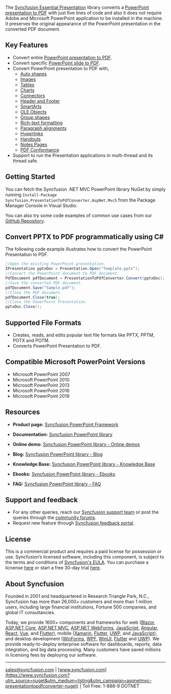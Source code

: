 The [Syncfusion Essential Presentation](https://www.syncfusion.com/powerpoint-framework/net?utm_source=nuget&utm_medium=listing&utm_campaign=aspnetmvc-presentationtopdfconverter-nuget) library converts a [PowerPoint presentation to PDF](https://www.syncfusion.com/powerpoint-framework/net/powerpoint-to-pdf-conversion?utm_source=nuget&utm_medium=listing&utm_campaign=aspnetmvc-presentationtopdfconverter-nuget) with just five lines of code and also it does not require Adobe and Microsoft PowerPoint application to be installed in the machine. It preserves the original appearance of the PowerPoint presentation in the converted PDF document.

## Key Features
* Convert entire [PowerPoint presentation to PDF](https://help.syncfusion.com/file-formats/presentation/presentation-to-pdf?utm_source=nuget&utm_medium=listing&utm_campaign=aspnetmvc-presentationtopdfconverter-nuget).
* Convert specific [PowerPoint slide to PDF](https://help.syncfusion.com/file-formats/presentation/presentation-to-pdf?utm_source=nuget&utm_medium=listing&utm_campaign=aspnetmvc-presentationtopdfconverter-nuget).
* Convert PowerPoint presentation to PDF with,
  * [Auto shapes](https://help.syncfusion.com/file-formats/presentation/working-with-shapes?utm_source=nuget&utm_medium=listing&utm_campaign=aspnetmvc-presentationtopdfconverter-nuget)
  * [Images](https://help.syncfusion.com/file-formats/presentation/working-with-images?utm_source=nuget&utm_medium=listing&utm_campaign=aspnetmvc-presentationtopdfconverter-nuget)
  * [Tables](https://help.syncfusion.com/file-formats/presentation/working-with-tables?utm_source=nuget&utm_medium=listing&utm_campaign=aspnetmvc-presentationtopdfconverter-nuget)
  * [Charts](https://help.syncfusion.com/file-formats/presentation/working-with-charts?utm_source=nuget&utm_medium=listing&utm_campaign=aspnetmvc-presentationtopdfconverter-nuget#chart-to-image-conversion)
  * [Connectors](https://help.syncfusion.com/file-formats/presentation/create-edit-connectors-in-powerpoint-slides-cs-vb-net?utm_source=nuget&utm_medium=listing&utm_campaign=aspnetmvc-presentationtopdfconverter-nuget)
  * [Header and Footer](https://help.syncfusion.com/file-formats/presentation/working-with-headers-and-footers?utm_source=nuget&utm_medium=listing&utm_campaign=aspnetmvc-presentationtopdfconverter-nuget)
  * [SmartArts](https://help.syncfusion.com/file-formats/presentation/smartart?utm_source=nuget&utm_medium=listing&utm_campaign=aspnetmvc-presentationtopdfconverter-nuget)
  * [OLE Objects](https://help.syncfusion.com/file-formats/presentation/working-with-ole-objects?utm_source=nuget&utm_medium=listing&utm_campaign=aspnetmvc-presentationtopdfconverter-nuget)
  * [Group shapes](https://help.syncfusion.com/file-formats/presentation/working-with-shapes?utm_source=nuget&utm_medium=listing&utm_campaign=aspnetmvc-presentationtopdfconverter-nuget)
  * [Rich-text formatting](https://help.syncfusion.com/file-formats/presentation/working-with-paragraphs?utm_source=nuget&utm_medium=listing&utm_campaign=aspnetmvc-presentationtopdfconverter-nuget)
  * [Paragraph alignments](https://help.syncfusion.com/file-formats/presentation/working-with-paragraphs?utm_source=nuget&utm_medium=listing&utm_campaign=aspnetmvc-presentationtopdfconverter-nuget)
  * [Hyperlinks](https://help.syncfusion.com/file-formats/presentation/working-with-hyperlinks?utm_source=nuget&utm_medium=listing&utm_campaign=aspnetmvc-presentationtopdfconverter-nuget)
  * [Handouts](https://help.syncfusion.com/file-formats/presentation/presentation-to-pdf?utm_source=nuget&utm_medium=listing&utm_campaign=aspnetmvc-presentationtopdfconverter-nuget)
  * [Notes Pages](https://help.syncfusion.com/file-formats/presentation/presentation-to-pdf?utm_source=nuget&utm_medium=listing&utm_campaign=aspnetmvc-presentationtopdfconverter-nuget)
  * [PDF Conformance](https://help.syncfusion.com/file-formats/presentation/presentation-to-pdf?utm_source=nuget&utm_medium=listing&utm_campaign=aspnetmvc-presentationtopdfconverter-nuget)
* Support to run the Presentation applications in multi-thread and its thread safe.

## Getting Started
You can fetch the Syncfusion .NET MVC PowerPoint library NuGet by simply running `Install-Package Syncfusion.PresentationToPdfConverter.AspNet.Mvc5` from the Package Manager Console in Visual Studio.

You can also try some code examples of common use cases from our [GitHub Repository](https://github.com/syncfusion/ej2-aspnetmvc-samples/tree/master/Controllers/Presentation?utm_source=nuget&utm_medium=listing&utm_campaign=aspnetmvc-presentationtopdfconverter-nuget).

## Convert PPTX to PDF programmatically using C# 

The following code example illustrates how to convert the PowerPoint Presentation to PDF.

```csharp
//Open the existing PowerPoint presentation.
IPresentation pptxDoc = Presentation.Open("Template.pptx");
//Convert the PowerPoint document to PDF document.
PdfDocument pdfDocument = PresentationToPdfConverter.Convert(pptxDoc);
//Save the converted PDF document.
pdfDocument.Save("Sample.pdf");
//Close the PDF document.
pdfDocument.Close(true);
//Close the PowerPoint Presentation.
pptxDoc.Close();
```
## Supported File Formats
* Creates, reads, and edits popular text file formats like PPTX, PPTM, POTX and POTM.
* Converts PowerPoint Presentation to PDF.

## Compatible Microsoft PowerPoint Versions
* Microsoft PowerPoint 2007
* Microsoft PowerPoint 2010
* Microsoft PowerPoint 2013
* Microsoft PowerPoint 2016
* Microsoft PowerPoint 2019

## Resources
* **Product page:** [Syncfusion PowerPoint Framework](https://www.syncfusion.com/powerpoint-framework/net/powerpoint-library?utm_source=nuget&utm_medium=listing&utm_campaign=aspnetmvc-presentationtopdfconverter-nuget)
* **Documentation:** [Syncfusion PowerPoint library](https://help.syncfusion.com/file-formats/presentation/overview?utm_source=nuget&utm_medium=listing&utm_campaign=aspnetmvc-presentationtopdfconverter-nuget)
* **Online demo:** [Syncfusion PowerPoint library - Online demos](https://ej2.syncfusion.com/aspnetmvc/Presentation/Default?utm_source=nuget&utm_medium=listing&utm_campaign=aspnetmvc-presentationtopdfconverter-nuget#/material)

* **Blog:** [Syncfusion PowerPoint library - Blog](https://www.syncfusion.com/blogs/category/asp-net-mvc?utm_source=nuget&utm_medium=listing&utm_campaign=aspnetmvc-presentationtopdfconverter-nuget)
* **Knowledge Base:** [Syncfusion PowerPoint library - Knowledge Base](https://www.syncfusion.com/kb/aspnetmvc-js2?utm_source=nuget&utm_medium=listing&utm_campaign=aspnetmvc-presentationtopdfconverter-nuget)
* **Ebooks:** [Syncfusion PowerPoint library - Ebooks](https://www.syncfusion.com/succinctly-free-ebooks?utm_source=nuget&utm_medium=listing&utm_campaign=aspnetmvc-presentationtopdfconverter-nuget)
* **FAQ:** [Syncfusion PowerPoint library - FAQ](https://www.syncfusion.com/faq/?utm_source=nuget&utm_medium=listing&utm_campaign=aspnetmvc-presentationtopdfconverter-nuget)

## Support and feedback
* For any other queries, reach our [Syncfusion support team](https://www.syncfusion.com/support/directtrac/incidents/newincident?utm_source=nuget&utm_medium=listing&utm_campaign=aspnetmvc-presentationtopdfconverter-nuget) or post the queries through the [community forums](https://www.syncfusion.com/forums?utm_source=nuget&utm_medium=listing&utm_campaign=aspnetmvc-presentationtopdfconverter-nuget).
* Request new feature through [Syncfusion feedback portal](https://www.syncfusion.com/feedback/powerpoint?utm_source=nuget&utm_medium=listing&utm_campaign=aspnetmvc-presentationtopdfconverter-nuget).

## License
This is a commercial product and requires a paid license for possession or use. Syncfusion’s licensed software, including this component, is subject to the terms and conditions of [Syncfusion's EULA](https://www.syncfusion.com/eula/es/?utm_source=nuget&utm_medium=listing&utm_campaign=aspnetmvc-presentationtopdfconverter-nuget). You can purchase a licnense [here]( https://www.syncfusion.com/sales/products?utm_source=nuget&utm_medium=listing&utm_campaign=aspnetmvc-presentationtopdfconverter-nuget) or start a free 30-day trial [here](https://www.syncfusion.com/account/manage-trials/start-trials?utm_source=nuget&utm_medium=listing&utm_campaign=aspnetmvc-presentationtopdfconverter-nuget).

## About Syncfusion
Founded in 2001 and headquartered in Research Triangle Park, N.C., Syncfusion has more than 26,000+ customers and more than 1 million users, including large financial institutions, Fortune 500 companies, and global IT consultancies.
 
Today, we provide 1600+ components and frameworks for web ([Blazor](https://www.syncfusion.com/blazor-components?utm_source=nuget&utm_medium=listing&utm_campaign=aspnetmvc-presentationtopdfconverter-nuget), [ASP.NET Core](https://www.syncfusion.com/aspnet-core-ui-controls?utm_source=nuget&utm_medium=listing&utm_campaign=aspnetmvc-presentationtopdfconverter-nuget), [ASP.NET MVC](https://www.syncfusion.com/aspnet-mvc-ui-controls?utm_source=nuget&utm_medium=listing&utm_campaign=aspnetmvc-presentationtopdfconverter-nuget), [ASP.NET WebForms](https://www.syncfusion.com/jquery/aspnet-webforms-ui-controls?utm_source=nuget&utm_medium=listing&utm_campaign=aspnetmvc-presentationtopdfconverter-nuget), [JavaScript](https://www.syncfusion.com/javascript-ui-controls?utm_source=nuget&utm_medium=listing&utm_campaign=aspnetmvc-presentationtopdfconverter-nuget), [Angular](https://www.syncfusion.com/angular-ui-components?utm_source=nuget&utm_medium=listing&utm_campaign=aspnetmvc-presentationtopdfconverter-nuget), [React](https://www.syncfusion.com/react-ui-components?utm_source=nuget&utm_medium=listing&utm_campaign=aspnetmvc-presentationtopdfconverter-nuget), [Vue](https://www.syncfusion.com/vue-ui-components?utm_source=nuget&utm_medium=listing&utm_campaign=aspnetmvc-presentationtopdfconverter-nuget), and [Flutter](https://www.syncfusion.com/flutter-widgets?utm_source=nuget&utm_medium=listing&utm_campaign=aspnetmvc-presentationtopdfconverter-nuget)), mobile ([Xamarin](https://www.syncfusion.com/xamarin-ui-controls?utm_source=nuget&utm_medium=listing&utm_campaign=aspnetmvc-presentationtopdfconverter-nuget), [Flutter](https://www.syncfusion.com/flutter-widgets?utm_source=nuget&utm_medium=listing&utm_campaign=aspnetmvc-presentationtopdfconverter-nuget), [UWP](https://www.syncfusion.com/uwp-ui-controls?utm_source=nuget&utm_medium=listing&utm_campaign=aspnetmvc-presentationtopdfconverter-nuget), and [JavaScript](https://www.syncfusion.com/javascript-ui-controls?utm_source=nuget&utm_medium=listing&utm_campaign=aspnetmvc-presentationtopdfconverter-nuget)), and desktop development ([WinForms](https://www.syncfusion.com/winforms-ui-controls?utm_source=nuget&utm_medium=listing&utm_campaign=aspnetmvc-presentationtopdfconverter-nuget), [WPF](https://www.syncfusion.com/wpf-ui-controls?utm_source=nuget&utm_medium=listing&utm_campaign=aspnetmvc-presentationtopdfconverter-nuget), [WinUI](https://www.syncfusion.com/winui-controls?utm_source=nuget&utm_medium=listing&utm_campaign=aspnetmvc-presentationtopdfconverter-nuget), [Flutter](https://www.syncfusion.com/flutter-widgets?utm_source=nuget&utm_medium=listing&utm_campaign=aspnetmvc-presentationtopdfconverter-nuget) and [UWP](https://www.syncfusion.com/uwp-ui-controls?utm_source=nuget&utm_medium=listing&utm_campaign=aspnetmvc-presentationtopdfconverter-nuget)). We provide ready-to-deploy enterprise software for dashboards, reports, data integration, and big data processing. Many customers have saved millions in licensing fees by deploying our software.

___

[sales@syncfusion.com](mailto:sales@syncfusion.com?Subject=Syncfusion%20ASPNET%20MVC%20PresentationToPdfConverter%20-%20NuGet) | [www.syncfusion.com](https://www.syncfusion.com?utm_source=nuget&utm_medium=listing&utm_campaign=aspnetmvc-presentationtopdfconverter-nuget) | Toll Free: 1-888-9 DOTNET